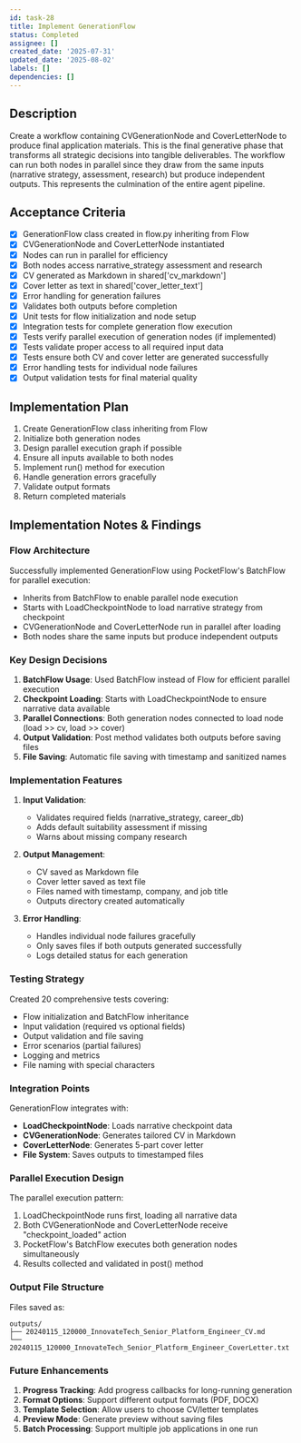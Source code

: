 ```yaml
---
id: task-28
title: Implement GenerationFlow
status: Completed
assignee: []
created_date: '2025-07-31'
updated_date: '2025-08-02'
labels: []
dependencies: []
---
```


## Description

Create a workflow containing CVGenerationNode and CoverLetterNode to produce final application materials. This is the final generative phase that transforms all strategic decisions into tangible deliverables. The workflow can run both nodes in parallel since they draw from the same inputs (narrative strategy, assessment, research) but produce independent outputs. This represents the culmination of the entire agent pipeline.

## Acceptance Criteria

- [x] GenerationFlow class created in flow.py inheriting from Flow
- [x] CVGenerationNode and CoverLetterNode instantiated
- [x] Nodes can run in parallel for efficiency
- [x] Both nodes access narrative_strategy assessment and research
- [x] CV generated as Markdown in shared['cv_markdown']
- [x] Cover letter as text in shared['cover_letter_text']
- [x] Error handling for generation failures
- [x] Validates both outputs before completion
- [x] Unit tests for flow initialization and node setup
- [x] Integration tests for complete generation flow execution
- [x] Tests verify parallel execution of generation nodes (if implemented)
- [x] Tests validate proper access to all required input data
- [x] Tests ensure both CV and cover letter are generated successfully
- [x] Error handling tests for individual node failures
- [x] Output validation tests for final material quality

## Implementation Plan

1. Create GenerationFlow class inheriting from Flow
2. Initialize both generation nodes
3. Design parallel execution graph if possible
4. Ensure all inputs available to both nodes
5. Implement run() method for execution
6. Handle generation errors gracefully
7. Validate output formats
8. Return completed materials

## Implementation Notes & Findings

### Flow Architecture

Successfully implemented GenerationFlow using PocketFlow's BatchFlow for parallel execution:
- Inherits from BatchFlow to enable parallel node execution
- Starts with LoadCheckpointNode to load narrative strategy from checkpoint
- CVGenerationNode and CoverLetterNode run in parallel after loading
- Both nodes share the same inputs but produce independent outputs

### Key Design Decisions

1. **BatchFlow Usage**: Used BatchFlow instead of Flow for efficient parallel execution
2. **Checkpoint Loading**: Starts with LoadCheckpointNode to ensure narrative data available
3. **Parallel Connections**: Both generation nodes connected to load node (load >> cv, load >> cover)
4. **Output Validation**: Post method validates both outputs before saving files
5. **File Saving**: Automatic file saving with timestamp and sanitized names

### Implementation Features

1. **Input Validation**:
   - Validates required fields (narrative_strategy, career_db) 
   - Adds default suitability assessment if missing
   - Warns about missing company research

2. **Output Management**:
   - CV saved as Markdown file
   - Cover letter saved as text file
   - Files named with timestamp, company, and job title
   - Outputs directory created automatically

3. **Error Handling**:
   - Handles individual node failures gracefully
   - Only saves files if both outputs generated successfully
   - Logs detailed status for each generation

### Testing Strategy

Created 20 comprehensive tests covering:
- Flow initialization and BatchFlow inheritance
- Input validation (required vs optional fields)
- Output validation and file saving
- Error scenarios (partial failures)
- Logging and metrics
- File naming with special characters

### Integration Points

GenerationFlow integrates with:
- **LoadCheckpointNode**: Loads narrative checkpoint data
- **CVGenerationNode**: Generates tailored CV in Markdown
- **CoverLetterNode**: Generates 5-part cover letter
- **File System**: Saves outputs to timestamped files

### Parallel Execution Design

The parallel execution pattern:
1. LoadCheckpointNode runs first, loading all narrative data
2. Both CVGenerationNode and CoverLetterNode receive "checkpoint_loaded" action
3. PocketFlow's BatchFlow executes both generation nodes simultaneously
4. Results collected and validated in post() method

### Output File Structure

Files saved as:
```
outputs/
├── 20240115_120000_InnovateTech_Senior_Platform_Engineer_CV.md
└── 20240115_120000_InnovateTech_Senior_Platform_Engineer_CoverLetter.txt
```

### Future Enhancements

1. **Progress Tracking**: Add progress callbacks for long-running generation
2. **Format Options**: Support different output formats (PDF, DOCX)
3. **Template Selection**: Allow users to choose CV/letter templates
4. **Preview Mode**: Generate preview without saving files
5. **Batch Processing**: Support multiple job applications in one run
